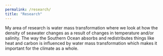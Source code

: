 ```yaml
---
permalink: /research/
title: "Research"
---
```


My area of research is water mass transformation where we look at how the density of seawater changes as a result of changes in temperature and/or salinity.
The way the Southern Ocean absorbs and redistributes things like heat and carbon is influenced by water mass transformation which makes it important for the climate as a whole.
